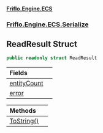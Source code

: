 #### [Friflo.Engine.ECS](index.md#'index')
### [Friflo.Engine.ECS.Serialize](Friflo.Engine.ECS.Serialize.md#'Friflo.Engine.ECS.Serialize')

## ReadResult Struct

```csharp
public readonly struct ReadResult
```

| Fields | |
| :--- | :--- |
| [entityCount](ReadResult.entityCount.md#'Friflo.Engine.ECS.Serialize.ReadResult.entityCount') | |
| [error](ReadResult.error.md#'Friflo.Engine.ECS.Serialize.ReadResult.error') | |

| Methods | |
| :--- | :--- |
| [ToString()](ReadResult.ToString().md#'Friflo.Engine.ECS.Serialize.ReadResult.ToString()') | |
